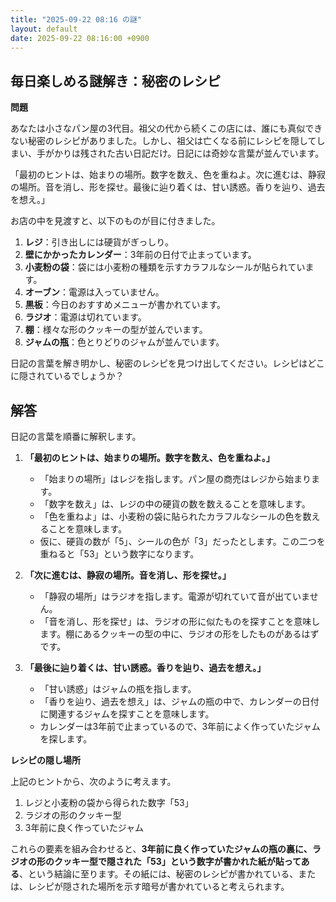 ```yaml
---
title: "2025-09-22 08:16 の謎"
layout: default
date: 2025-09-22 08:16:00 +0900
---
```

## 毎日楽しめる謎解き：秘密のレシピ

**問題**

あなたは小さなパン屋の3代目。祖父の代から続くこの店には、誰にも真似できない秘密のレシピがありました。しかし、祖父は亡くなる前にレシピを隠してしまい、手がかりは残された古い日記だけ。日記には奇妙な言葉が並んでいます。

「最初のヒントは、始まりの場所。数字を数え、色を重ねよ。次に進むは、静寂の場所。音を消し、形を探せ。最後に辿り着くは、甘い誘惑。香りを辿り、過去を想え。」

お店の中を見渡すと、以下のものが目に付きました。

1.  **レジ**：引き出しには硬貨がぎっしり。
2.  **壁にかかったカレンダー**：3年前の日付で止まっています。
3.  **小麦粉の袋**：袋には小麦粉の種類を示すカラフルなシールが貼られています。
4.  **オーブン**：電源は入っていません。
5.  **黒板**：今日のおすすめメニューが書かれています。
6.  **ラジオ**：電源は切れています。
7.  **棚**：様々な形のクッキーの型が並んでいます。
8.  **ジャムの瓶**：色とりどりのジャムが並んでいます。

日記の言葉を解き明かし、秘密のレシピを見つけ出してください。レシピはどこに隠されているでしょうか？

## 解答

日記の言葉を順番に解釈します。

1.  **「最初のヒントは、始まりの場所。数字を数え、色を重ねよ。」**

    *   「始まりの場所」はレジを指します。パン屋の商売はレジから始まります。
    *   「数字を数え」は、レジの中の硬貨の数を数えることを意味します。
    *   「色を重ねよ」は、小麦粉の袋に貼られたカラフルなシールの色を数えることを意味します。
    *   仮に、硬貨の数が「5」、シールの色が「3」だったとします。この二つを重ねると「53」という数字になります。

2.  **「次に進むは、静寂の場所。音を消し、形を探せ。」**

    *   「静寂の場所」はラジオを指します。電源が切れていて音が出ていません。
    *   「音を消し、形を探せ」は、ラジオの形に似たものを探すことを意味します。棚にあるクッキーの型の中に、ラジオの形をしたものがあるはずです。

3.  **「最後に辿り着くは、甘い誘惑。香りを辿り、過去を想え。」**

    *   「甘い誘惑」はジャムの瓶を指します。
    *   「香りを辿り、過去を想え」は、ジャムの瓶の中で、カレンダーの日付に関連するジャムを探すことを意味します。
    *   カレンダーは3年前で止まっているので、3年前によく作っていたジャムを探します。

**レシピの隠し場所**

上記のヒントから、次のように考えます。

1.  レジと小麦粉の袋から得られた数字「53」
2.  ラジオの形のクッキー型
3.  3年前に良く作っていたジャム

これらの要素を組み合わせると、**3年前に良く作っていたジャムの瓶の裏に、ラジオの形のクッキー型で隠された「53」という数字が書かれた紙が貼ってある**、という結論に至ります。その紙には、秘密のレシピが書かれている、または、レシピが隠された場所を示す暗号が書かれていると考えられます。
